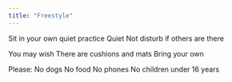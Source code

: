 ```yaml
---
title: "Freestyle"
---
```




Sit in your own quiet practice
Quiet
Not disturb if others are there

You may wish
There are cushions and mats
Bring your own






Please:
No dogs
No food
No phones
No children under 16 years

